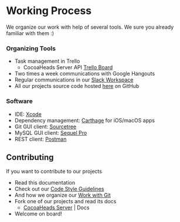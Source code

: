 # Working Process

We organize our work with help of several tools. We sure you already familiar with them :)

### Organizing Tools

- Task management in Trello
  - CocoaHeads Server API [Trello Board](https://trello.com/b/CIz6BNT1/server-side-swift)
- Two times a week communications with Google Hangouts
- Regular communications in our [Slack Workspace](https://chmeetupapp.slack.com/)
- All our projects source code hosted [here](https://github.com/cocoaheadsru) on GitHub

### Software

- IDE: [Xcode](https://developer.apple.com/xcode/)<br>
- Dependency management: [Carthage](https://github.com/Carthage/Carthage) for iOS/macOS apps<br>
- Git GUI client: [Sourcetree](https://www.sourcetreeapp.com)<br>
- MySQL GUI client: [Sequel Pro](https://www.sequelpro.com)
- REST client: [Postman](https://www.getpostman.com/)

## Contributing

If you want to contribute to our projects

- Read this documentation
- Check out our [Code Style Guidelines](/code_style.md)
- And how we organize our [Work with Git](/git.md)
- Fork one of our projects and read its docs
  - [CocoaHeads Server](https://github.com/cocoaheadsru/server) | Docs
- Welcome on board!